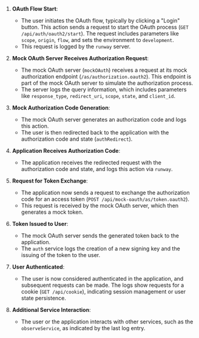 1. **OAuth Flow Start**:
   - The user initiates the OAuth flow, typically by clicking a "Login" button. This action sends a request to start the OAuth process (`GET /api/auth/oauth2/start`). The request includes parameters like `scope`, `origin`, `flow`, and sets the environment to `development`.
   - This request is logged by the `runway` server.

2. **Mock OAuth Server Receives Authorization Request**:
   - The mock OAuth server (`mockOAuth`) receives a request at its mock authorization endpoint (`/as/authorization.oauth2`). This endpoint is part of the mock OAuth server to simulate the authorization process.
   - The server logs the query information, which includes parameters like `response_type`, `redirect_uri`, `scope`, `state`, and `client_id`.

3. **Mock Authorization Code Generation**:
   - The mock OAuth server generates an authorization code and logs this action.
   - The user is then redirected back to the application with the authorization code and state (`authRedirect`).

4. **Application Receives Authorization Code**:
   - The application receives the redirected request with the authorization code and state, and logs this action via `runway`.

5. **Request for Token Exchange**:
   - The application now sends a request to exchange the authorization code for an access token (`POST /api/mock-oauth/as/token.oauth2`).
   - This request is received by the mock OAuth server, which then generates a mock token.

6. **Token Issued to User**:
   - The mock OAuth server sends the generated token back to the application.
   - The `auth` service logs the creation of a new signing key and the issuing of the token to the user.

7. **User Authenticated**:
   - The user is now considered authenticated in the application, and subsequent requests can be made. The logs show requests for a cookie (`GET /api/cookie`), indicating session management or user state persistence.

1. **Additional Service Interaction**:
   - The user or the application interacts with other services, such as the `observeService`, as indicated by the last log entry.
